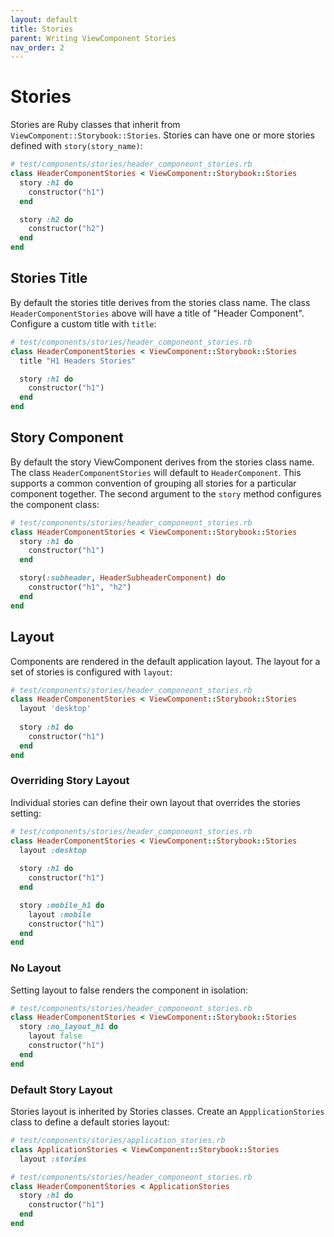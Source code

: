 ```yaml
---
layout: default
title: Stories
parent: Writing ViewComponent Stories
nav_order: 2
---
```


# Stories

Stories are Ruby classes that inherit from `ViewComponent::Storybook::Stories`. Stories can have one or more stories defined with `story(story_name)`:

```ruby
# test/components/stories/header_componeont_stories.rb
class HeaderComponentStories < ViewComponent::Storybook::Stories
  story :h1 do
    constructor("h1")
  end

  story :h2 do
    constructor("h2")
  end
end
```

## Stories Title

By default the stories title derives from the stories class name. The class `HeaderComponentStories` above will have a title of "Header Component". Configure a custom title with `title`:

```ruby
# test/components/stories/header_componeont_stories.rb
class HeaderComponentStories < ViewComponent::Storybook::Stories
  title "H1 Headers Stories" 

  story :h1 do
    constructor("h1")
  end
end
```

## Story Component

By default the story ViewComponent derives from the stories class name. The class `HeaderComponentStories` will
default to `HeaderComponent`. This supports a common convention of grouping all stories for a particular component
together. The second argument to the `story` method configures the component class: 

```ruby
# test/components/stories/header_componeont_stories.rb
class HeaderComponentStories < ViewComponent::Storybook::Stories
  story :h1 do
    constructor("h1")
  end

  story(:subheader, HeaderSubheaderComponent) do
    constructor("h1", "h2")
  end
end
```

## Layout

Components are rendered in the default application layout. The layout for a set of stories is configured with `layout`:

```ruby
# test/components/stories/header_componeont_stories.rb
class HeaderComponentStories < ViewComponent::Storybook::Stories
  layout 'desktop'
  
  story :h1 do
    constructor("h1")
  end
end
```

### Overriding Story Layout

Individual stories can define their own layout that overrides the stories setting:

```ruby
# test/components/stories/header_componeont_stories.rb
class HeaderComponentStories < ViewComponent::Storybook::Stories
  layout :desktop
  
  story :h1 do
    constructor("h1")
  end

  story :mobile_h1 do
    layout :mobile
    constructor("h1")
  end
end
```

### No Layout 

Setting layout to false renders the component in isolation:

```ruby
# test/components/stories/header_componeont_stories.rb
class HeaderComponentStories < ViewComponent::Storybook::Stories
  story :no_layout_h1 do
    layout false
    constructor("h1")
  end
end
```

### Default Story Layout

Stories layout is inherited by Stories classes. Create an `AppplicationStories` class to define a default 
stories layout:

```ruby
# test/components/stories/application_stories.rb
class ApplicationStories < ViewComponent::Storybook::Stories
  layout :stories

# test/components/stories/header_componeont_stories.rb
class HeaderComponentStories < ApplicationStories
  story :h1 do
    constructor("h1")
  end
end
```


